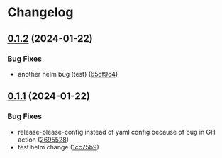 # Changelog

## [0.1.2](https://github.com/Sillock-Inc/Dotbot/compare/dotbot-v0.1.1...dotbot-v0.1.2) (2024-01-22)


### Bug Fixes

* another helm bug (test) ([65cf9c4](https://github.com/Sillock-Inc/Dotbot/commit/65cf9c4ab10b6fdbe4a892168da27eff7e234d44))

## [0.1.1](https://github.com/Sillock-Inc/Dotbot/compare/dotbot-v0.1.0...dotbot-v0.1.1) (2024-01-22)


### Bug Fixes

* release-please-config instead of yaml config because of bug in GH action ([2695528](https://github.com/Sillock-Inc/Dotbot/commit/2695528921e6211df15f1baa451386ad5c772a76))
* test helm change ([1cc75b9](https://github.com/Sillock-Inc/Dotbot/commit/1cc75b902f998db2a2fb31854f28535432512131))
